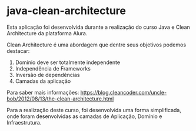 # java-clean-architecture

Esta aplicação foi desenvolvida durante a realização do curso Java e Clean Architecture da plataforma Alura.

Clean Architecture é uma abordagem que dentre seus objetivos podemos destacar:
1. Domínio deve ser totalmente independente
2. Independência de Frameworks
3. Inversão de dependências
4. Camadas da aplicação

Para saber mais informações:
https://blog.cleancoder.com/uncle-bob/2012/08/13/the-clean-architecture.html

Para a realização deste curso, foi desenvolvida uma forma simplificada, onde foram desenvolvidas as camadas de Aplicação, Domínio e Infraestrutura.
